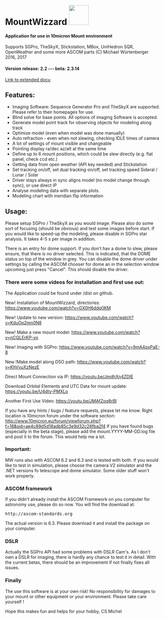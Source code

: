 # MountWizzard <img src="mountwizzard/pics/mw.png" width='64' height='64'/>

#### Application for use in 10micron Mount environment
Supports SGPro, TheSkyX, Stickstation, MBox, UniHedron SQR, OpenWeather and some more ASCOM parts
(C) Michael Würtenberger 2016, 2017

#### Version release: 2.2 --- beta: 2.3.14

[Link to extended docu](mountwizzard/docu/home.md)

## Features:
- Imaging Software: Sequence Generator Pro and TheSkyX are supported. Please refer to their homepages for use.
- Blind solve for base points. All options of imaging Software is accepted.
- Generate model point track for observing objects for modeling along track
- Optimize model (even when model was done manually)
- Auto refraction - even when not slewing, checking IDLE times of camera
- A lot of settings of mount visible and changeable
- Pointing display ra/dec az/alt at the same time
- Define up to 6 mount positions, which could be slew directly (e.g. flat panel, check ccd etc.)
- Getting data from open weather (API key needed) and Stickstation
- Set tracking on/off, set dual tracking on/off, set tracking speed Sideral / Lunar / Solar
- Driver stays always in sync aligns model (no model change through sync), or use direct IP
- Analyse modeling data with separate plots.
- Modeling chart with meridian flip information

## Usage:
Please setup SGPro / TheSkyX as you would image. Please also do some sort of focusing (should be obvious) and test some images
before start. If you would like to speed-up the modeling, please disable in SGPro star analysis. It takes 4-5 s per
image in addition.

There is an entry for dome support. If you don't hav a dome to slew, please ensure, that there is no driver selected.
This is indicated, that the DOME status on top of the window in grey. You can disable the dome driver under settings
by calling the ASCOM chooser for dome an in the selection window upcoming just press "Cancel". This should disable the
driver.

### There were some videos for installation and first use out:
The Application could be found under /dist on github.

New! Installation of MountWizzard, directories: https://www.youtube.com/watch?v=GX0H6ddq0KM

New! Update to new version: https://www.youtube.com/watch?v=KduOp2mn0N8

New! Make a new mount model: https://www.youtube.com/watch?v=nCQLErKP-yo

New! Imaging with SGPro: https://www.youtube.com/watch?v=9mA4qxPaE-8

New !Make model along DSO path: https://www.youtube.com/watch?v=KhVvuXzNezE

Direct Mount Connection via IP: https://youtu.be/JmdhXn4ZDlE

Download Orbital Elements and UTC Data for mount update: https://youtu.be/U4dty-PMXLo

Another First Use Video: https://youtu.be/JMAfZoq8rBI

If you have any hints / bugs / feature requests, please let me know. Right location is 10micron forum under
the software section: http://www.10micron.eu/forum/viewforum.php?f=18&sid=ae4c89d5d18adb85c3e9d32c26fba2f4
If you have found bugs (especially in the beta stage), please add the mount.YYYY-MM-DD.log file and post it
to the forum. This would help me a lot.

### Important:

MW runs also with ASCOM 6.2 and 6.3 and is tested with both. If you would like to test in simulation,
please choose the camera V2 simulator and the .NET versions fo telescope and dome simulator. Some older stuff won't work properly.

### ASCOM framework
If you didn't already install the ASCOM Framework on you computer for astronomy use, please do so now.
You will find the download at:
<pre>http://ascom-standards.org</pre>
The actual version is 6.3. Please download it and install the package on your computer.

### DSLR
Actually the SGPro API had some problems with DSLR Cam's. As I don't own a DSLR for imaging, there is
hardly any chance to test it in detail. With the current betas, there should be an improvement if not
finally fixes all issues.

### Finally
The use this software is at your own risk! No responsibility for damages to your mount or other equipment or your
environment. Please take care yourself !

Hope this makes fun and helps for your hobby, CS Michel
